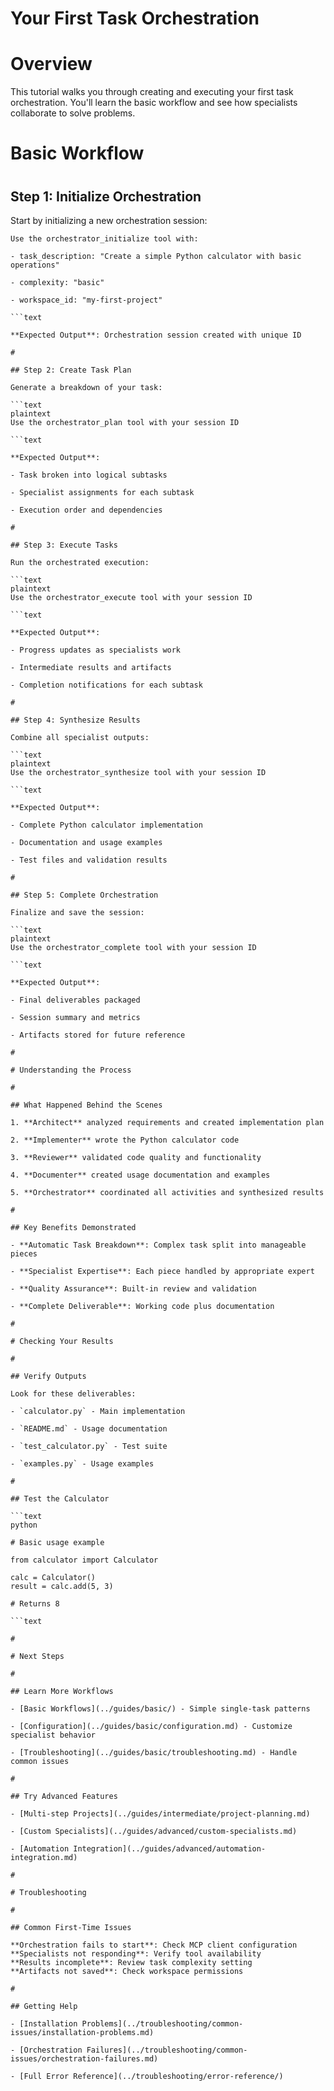 

# Your First Task Orchestration

#

# Overview

This tutorial walks you through creating and executing your first task orchestration. You'll learn the basic workflow and see how specialists collaborate to solve problems.

#

# Basic Workflow

#

## Step 1: Initialize Orchestration

Start by initializing a new orchestration session:

```plaintext
Use the orchestrator_initialize tool with:

- task_description: "Create a simple Python calculator with basic operations"

- complexity: "basic"

- workspace_id: "my-first-project"

```text

**Expected Output**: Orchestration session created with unique ID

#

## Step 2: Create Task Plan

Generate a breakdown of your task:

```text
plaintext
Use the orchestrator_plan tool with your session ID

```text

**Expected Output**: 

- Task broken into logical subtasks

- Specialist assignments for each subtask

- Execution order and dependencies

#

## Step 3: Execute Tasks

Run the orchestrated execution:

```text
plaintext
Use the orchestrator_execute tool with your session ID

```text

**Expected Output**:

- Progress updates as specialists work

- Intermediate results and artifacts

- Completion notifications for each subtask

#

## Step 4: Synthesize Results

Combine all specialist outputs:

```text
plaintext
Use the orchestrator_synthesize tool with your session ID

```text

**Expected Output**:

- Complete Python calculator implementation

- Documentation and usage examples

- Test files and validation results

#

## Step 5: Complete Orchestration

Finalize and save the session:

```text
plaintext
Use the orchestrator_complete tool with your session ID

```text

**Expected Output**:

- Final deliverables packaged

- Session summary and metrics

- Artifacts stored for future reference

#

# Understanding the Process

#

## What Happened Behind the Scenes

1. **Architect** analyzed requirements and created implementation plan

2. **Implementer** wrote the Python calculator code

3. **Reviewer** validated code quality and functionality

4. **Documenter** created usage documentation and examples

5. **Orchestrator** coordinated all activities and synthesized results

#

## Key Benefits Demonstrated

- **Automatic Task Breakdown**: Complex task split into manageable pieces

- **Specialist Expertise**: Each piece handled by appropriate expert

- **Quality Assurance**: Built-in review and validation

- **Complete Deliverable**: Working code plus documentation

#

# Checking Your Results

#

## Verify Outputs

Look for these deliverables:

- `calculator.py` - Main implementation

- `README.md` - Usage documentation

- `test_calculator.py` - Test suite

- `examples.py` - Usage examples

#

## Test the Calculator

```text
python

# Basic usage example

from calculator import Calculator

calc = Calculator()
result = calc.add(5, 3)  

# Returns 8

```text

#

# Next Steps

#

## Learn More Workflows

- [Basic Workflows](../guides/basic/) - Simple single-task patterns

- [Configuration](../guides/basic/configuration.md) - Customize specialist behavior

- [Troubleshooting](../guides/basic/troubleshooting.md) - Handle common issues

#

## Try Advanced Features

- [Multi-step Projects](../guides/intermediate/project-planning.md)

- [Custom Specialists](../guides/advanced/custom-specialists.md)

- [Automation Integration](../guides/advanced/automation-integration.md)

#

# Troubleshooting

#

## Common First-Time Issues

**Orchestration fails to start**: Check MCP client configuration
**Specialists not responding**: Verify tool availability
**Results incomplete**: Review task complexity setting
**Artifacts not saved**: Check workspace permissions

#

## Getting Help

- [Installation Problems](../troubleshooting/common-issues/installation-problems.md)

- [Orchestration Failures](../troubleshooting/common-issues/orchestration-failures.md)

- [Full Error Reference](../troubleshooting/error-reference/)
